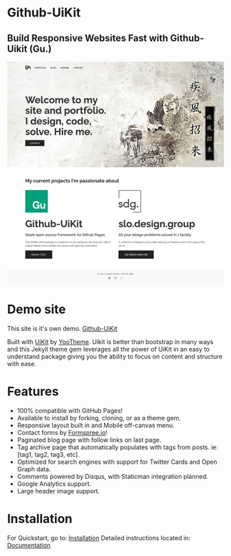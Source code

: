 # Github-UiKit


## Build Responsive Websites Fast with Github-Uikit (Gu.)

![Github-Uikit](/screenshot.jpg)

# Demo site
This site is it's own demo. [Github-UiKit](https://isaacjosephhorton.github.io/github-uikit/)

Built with [UiKit](https://getuikit.com/) by [YooTheme](https://yootheme.com/). Uikit is better than bootstrap in many ways and this Jekyll theme gem leverages all the power of UiKit in an easy to understand package giving you the ability to focus on content and structure with ease.

# Features

* 100% compatible with GitHub Pages!
* Available to install by forking, cloning, or as a theme gem.
* Responsive layout built in and Mobile off-canvas menu.
* Contact forms by [Formspree.io](https://formspree.io)!
* Paginated blog page with follow links on last page.
* Tag archive page that automatically populates with tags from posts. ie: [tag1, tag2, tag3, etc].
* Optimized for search engines with support for Twitter Cards and Open Graph data.
* Comments powered by Disqus, with Staticman integration planned.
* Google Analytics support.
* Large header image support.

# Installation

For Quickstart, go to: [Installation](https://isaacjosephhorton.github.io/github-uikit/installation/)
Detailed instructions located in: [Documentation](https://isaacjosephhorton.github.io/github-uikit/documentation/)
